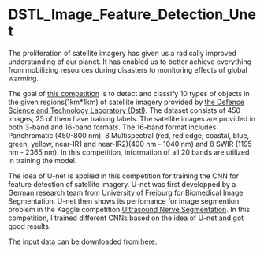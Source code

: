 # DSTL_Image_Feature_Detection_Unet

The proliferation of satellite imagery has given us a radically improved understanding of our planet. It has enabled us to better achieve everything from mobilizing resources during disasters to monitoring effects of global warming.

The goal of [this competition](https://www.kaggle.com/c/dstl-satellite-imagery-feature-detection) is to detect and classify 10 types of objects in the given regions(1km*1km) of satellite imagery provided by [the Defence Science and Technology Laboratory (Dstl)](https://www.gov.uk/government/organisations/defence-science-and-technology-laboratory). The dataset consists of 450 images, 25 of them have training labels. The satellite images are provided in both 3-band and 16-band formats. The 16-band format includes 
Panchromatic (450-800 nm), 8 Multispectral (red, red edge, coastal, blue, green, yellow, near-IR1 and near-IR2)(400 nm - 1040 nm) and 8 SWIR (1195 nm - 2365 nm). In this competition, information of all 20 bands are utilized in training the model.

The idea of U-net is applied in this competition for training the CNN for feature detection of satellite imagery. U-net was first developped by a German research team from University of Freiburg for Biomedical Image Segmentation. U-net then shows its perfomance for image segmention problem in the Kaggle competition [Ultrasound Nerve Segmentation](https://www.kaggle.com/c/ultrasound-nerve-segmentation). In this competition, I trained different CNNs based on the idea of U-net and got good results.

The input data can be downloaded from [here](https://www.kaggle.com/c/dstl-satellite-imagery-feature-detection/data).
